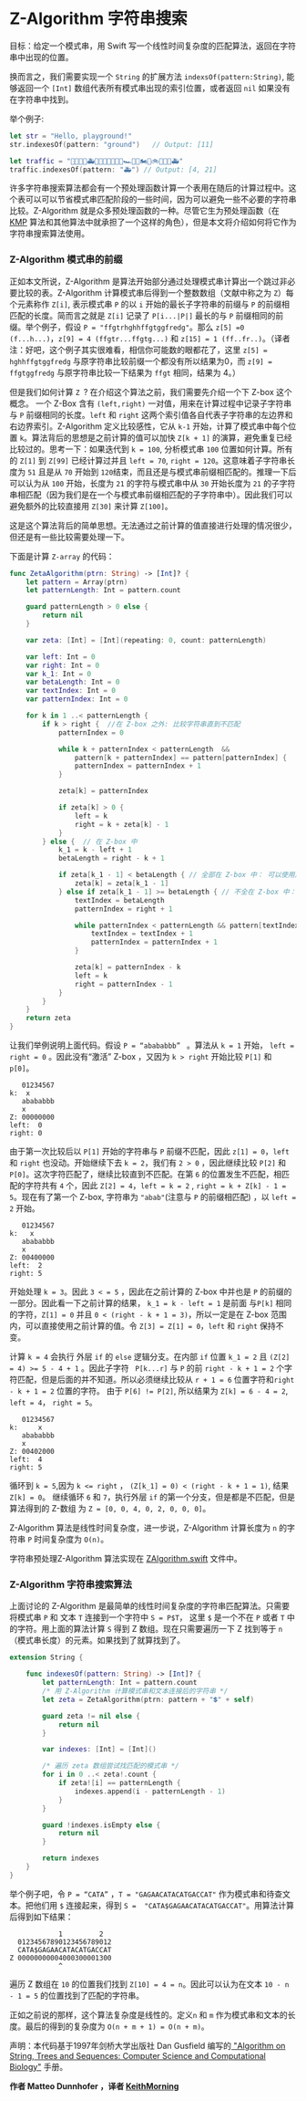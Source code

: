 # Z-Algorithm 字符串搜索

目标：给定一个模式串，用 Swift 写一个线性时间复杂度的匹配算法，返回在字符串中出现的位置。

换而言之，我们需要实现一个 `String` 的扩展方法 `indexsOf(pattern:String)`, 能够返回一个 `[Int]` 数组代表所有模式串出现的索引位置，或者返回 `nil` 如果没有在字符串中找到。

举个例子:

```swift
let str = "Hello, playground!"
str.indexesOf(pattern: "ground")   // Output: [11]

let traffic = "🚗🚙🚌🚕🚑🚐🚗🚒🚚🚎🚛🚐🏎🚜🚗🏍🚒🚲🚕🚓🚌🚑"
traffic.indexesOf(pattern: "🚑") // Output: [4, 21]
```

许多字符串搜索算法都会有一个预处理函数计算一个表用在随后的计算过程中。这个表可以可以节省模式串匹配阶段的一些时间，因为可以避免一些不必要的字符串比较。Z-Algorithm 就是众多预处理函数的一种。尽管它生为预处理函数（在 [KMP](../Knuth-Morris-Pratt/) 算法和其他算法中就承担了一个这样的角色），但是本文将介绍如何将它作为字符串搜索算法使用。

### Z-Algorithm 模式串的前缀

正如本文所说，Z-Algorithm 是算法开始部分通过处理模式串计算出一个跳过非必要比较的表。Z-Algorithm 计算模式串后得到一个整数数组（文献中称之为 `Z`）每个元素称作 `Z[i]`, 表示模式串 `P` 的以 `i` 开始的最长子字符串的前缀与 `P` 的前缀相匹配的长度。简而言之就是 `Z[i]` 记录了 `P[i...|P|]` 最长的与 `P` 前缀相同的前缀。举个例子，假设 `P = "ffgtrhghhffgtggfredg"`。那么 `z[5] =0 (f...h...)`，`z[9] = 4 (ffgtr...ffgtg...)` 和 `z[15] = 1 (ff..fr..)`。（译者注：好吧，这个例子其实很难看，相信你可能数的眼都花了，这里 `z[5] = hghhffgtggfredg` 与原字符串比较前缀一个都没有所以结果为0，而 `z[9] = ffgtggfredg` 与原字符串比较一下结果为 `ffgt` 相同，结果为 4。）

但是我们如何计算 `Z `? 在介绍这个算法之前，我们需要先介绍一个下 Z-box 这个概念。 一个 Z-Box  含有 `(left,right)` 一对值，用来在计算过程中记录子字符串与 `P` 前缀相同的长度。`left` 和 `right` 这两个索引值各自代表子字符串的左边界和右边界索引。Z-Algorithm 定义比较感性，它从 `k-1` 开始，计算了模式串中每个位置 `k`。算法背后的思想是之前计算的值可以加快 `Z[k + 1]` 的演算，避免重复已经比较过的。思考一下：如果迭代到 `k = 100`, 分析模式串 `100` 位置如何计算。所有的 `Z[1]` 到 `Z[99]` 已经计算过并且 `left = 70`, `right = 120`。这意味着子字符串长度为 `51` 且是从 `70` 开始到 `120`结束，而且还是与模式串前缀相匹配的。推理一下后可以认为从 `100` 开始，长度为 `21` 的字符与模式串中从 `30` 开始长度为 `21` 的子字符串相匹配（因为我们是在一个与模式串前缀相匹配的子字符串中）。因此我们可以避免额外的比较直接用 `Z[30]` 来计算 `Z[100]`。

这是这个算法背后的简单思想。无法通过之前计算的值直接进行处理的情况很少，但还是有一些比较需要处理一下。

下面是计算 `Z-array` 的代码：

```swift
func ZetaAlgorithm(ptrn: String) -> [Int]? {
    let pattern = Array(ptrn)
    let patternLength: Int = pattern.count

    guard patternLength > 0 else {
        return nil
    }

    var zeta: [Int] = [Int](repeating: 0, count: patternLength)

    var left: Int = 0
    var right: Int = 0
    var k_1: Int = 0
    var betaLength: Int = 0
    var textIndex: Int = 0
    var patternIndex: Int = 0

    for k in 1 ..< patternLength {
        if k > right {  //在 Z-box 之外: 比较字符串直到不匹配
            patternIndex = 0

            while k + patternIndex < patternLength  &&
                pattern[k + patternIndex] == pattern[patternIndex] {
                patternIndex = patternIndex + 1
            }

            zeta[k] = patternIndex

            if zeta[k] > 0 {
                left = k
                right = k + zeta[k] - 1
            }
        } else {  // 在 Z-box 中
            k_1 = k - left + 1
            betaLength = right - k + 1

            if zeta[k_1 - 1] < betaLength { // 全部在 Z-box 中： 可以使用之前计算过的
                zeta[k] = zeta[k_1 - 1]
            } else if zeta[k_1 - 1] >= betaLength { // 不全在 Z-box 中： 必须处理一些比较
                textIndex = betaLength
                patternIndex = right + 1

                while patternIndex < patternLength && pattern[textIndex] == pattern[patternIndex] {
                    textIndex = textIndex + 1
                    patternIndex = patternIndex + 1
                }

                zeta[k] = patternIndex - k
                left = k
                right = patternIndex - 1
            }
        }
    }
    return zeta
}
```

让我们举例说明上面代码。假设 `P = “abababbb” ` 。算法从 `k = 1` 开始， `left = right = 0` 。因此没有“激活” Z-box ，又因为 `k > right` 开始比较 `P[1]` 和 `p[0]`。


       01234567
    k:  x
       abababbb
       x
    Z: 00000000
    left:  0
    right: 0

由于第一次比较后以 `P[1]` 开始的字符串与 `P` 前缀不匹配，因此 `z[1] = 0`，`left` 和 `right` 也没动。开始继续下去 `k = 2`，我们有 `2 > 0` ，因此继续比较 `P[2]` 和 `P[0]`。这次字符匹配了，继续比较直到不匹配。在第 `6` 的位置发生不匹配，相匹配的字符共有 `4` 个，因此 `Z[2] = 4`，`left = k = 2` , `right = k + Z[k] - 1 = 5`。现在有了第一个 Z-box, 字符串为 `"abab"`(注意与 `P` 的前缀相匹配) ，以 `left = 2` 开始。

       01234567
    k:   x
       abababbb
       x
    Z: 00400000
    left:  2
    right: 5

开始处理 `k = 3`。因此 `3 < = 5` ，因此在之前计算的 Z-box 中并也是 `P` 的前缀的一部分。因此看一下之前计算的结果， `k_1 = k - left = 1` 是前面 与`P[k]` 相同的字符，`Z[1] = 0` 并且 `0 < (right - k + 1 = 3)`，所以一定是在 Z-box 范围内，可以直接使用之前计算的值。令 `Z[3] = Z[1] = 0`，`left` 和 `right` 保持不变。

计算 `k = 4` 会执行 外层 `if` 的 `else` 逻辑分支。在内部 `if` 位置 `k_1 = 2` 且 `(Z[2] = 4) >= 5 - 4 + 1` 。因此子字符 `	P[k...r]` 与 `P` 的前 `right - k + 1 = 2` 个字符匹配，但是后面的并不知道。所以必须继续比较从 `r + 1 = 6` 位置字符和`right - k + 1 = 2` 位置的字符。 由于 `P[6] != P[2]`, 所以结果为 `Z[k] = 6 - 4 = 2`, `left = 4`， `right = 5`。

       01234567
    k:     x
       abababbb
       x
    Z: 00402000
    left:  4
    right: 5

循环到 `k = 5`,因为 `k <= right` ， `(Z[k_1] = 0) < (right - k + 1 = 1)`, 结果 `Z[k] = 0`。 继续循环 `6` 和 `7`，执行外层 `if` 的第一个分支，但是都是不匹配，但是 算法得到的 Z-数组 为 `Z = [0, 0, 4, 0, 2, 0, 0, 0]`。

Z-Algorithm 算法是线性时间复杂度，进一步说，Z-Algorithm 计算长度为 `n` 的字符串 `P` 时间复杂度为 `O(n)`。

字符串预处理Z-Algorithm 算法实现在 [ZAlgorithm.swift](./ZAlgorithm.swift) 文件中。

### Z-Algorithm 字符串搜索算法 

上面讨论的 Z-Algorithm 是最简单的线性时间复杂度的字符串匹配算法。只需要将模式串 `P` 和 文本 `T` 连接到一个字符中 `S = P$T`， 这里 `$` 是一个不在 `P` 或者 `T` 中的字符。用上面的算法计算 `S` 得到 Z 数组。现在只需要遍历一下 Z 找到等于 `n` （模式串长度）的元素。如果找到了就算找到了。

```swift
extension String {

    func indexesOf(pattern: String) -> [Int]? {
        let patternLength: Int = pattern.count
        /* 用 Z-Algorithm 计算模式串和文本连接后的字符串 */
        let zeta = ZetaAlgorithm(ptrn: pattern + "💲" + self)

        guard zeta != nil else {
            return nil
        }

        var indexes: [Int] = [Int]()

        /* 遍历 zeta 数组尝试找匹配的模式串 */
        for i in 0 ..< zeta!.count {
            if zeta![i] == patternLength {
                indexes.append(i - patternLength - 1)
            }
        }

        guard !indexes.isEmpty else {
            return nil
        }

        return indexes
    }
}
```

举个例子吧，令 `P = “CATA”` ，`T = "GAGAACATACATGACCAT"` 作为模式串和待查文本。把他们用 `$` 连接起来，得到 `S =  "CATA$GAGAACATACATGACCAT"`。用算法计算后得到如下结果：

                1         2
      01234567890123456789012
      CATA$GAGAACATACATGACCAT
    Z 00000000004000300001300
                ^

遍历 Z 数组在 `10` 的位置我们找到 `Z[10] = 4 = n`。因此可以认为在文本 `10 - n - 1 = 5` 的位置找到了匹配的字符串。

正如之前说的那样，这个算法复杂度是线性的。定义`n` 和 `m` 作为模式串和文本的长度。最后的得到的复杂度为 `O(n + m + 1) = O(n + m)`。

声明：本代码基于1997年剑桥大学出版社 Dan Gusfield 编写的[ "Algorithm on String, Trees and Sequences: Computer Science and Computational Biology"](https://books.google.it/books/about/Algorithms_on_Strings_Trees_and_Sequence.html?id=Ofw5w1yuD8kC&redir_esc=y)  手册。

**作者 Matteo Dunnhofer ，译者 [KeithMorning](https://github.com/KeithMorning/swift-algorithm-club-cn)**
